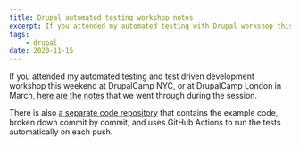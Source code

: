 ```yaml
---
title: Drupal automated testing workshop notes
excerpt: If you attended my automated testing with Drupal workshop this weekend, here are the links.
tags:
    - drupal
date: 2020-11-15
---
```


If you attended my automated testing and test driven development workshop this weekend at DrupalCamp NYC, or at DrupalCamp London in March, [here are the notes][notes] that we went through during the session.

There is also [a separate code repository][code] that contains the example code, broken down commit by commit, and uses GitHub Actions to run the tests automatically on each push.

[code]: https://github.com/opdavies/workshop-drupal-automated-testing-code
[notes]: https://github.com/opdavies/workshop-drupal-automated-testing

